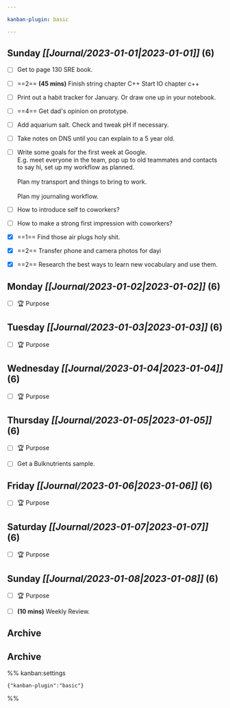 ```yaml
---

kanban-plugin: basic

---
```


## **Sunday** *[[Journal/2023-01-01|2023-01-01]]* (6)

- [ ] Get to page 130 SRE book.
- [ ] ==2== **(45 mins)** Finish string chapter C++ Start IO chapter c++
- [ ] Print out a habit tracker for January. Or draw one up in your notebook.
- [ ] ==4== Get dad's opinion on prototype.
- [ ] Add aquarium salt. Check and tweak pH if necessary.
- [ ] Take notes on DNS until you can explain to a 5 year old.
- [ ] Write some goals for the first week at Google.<br>E.g. meet everyone in the team, pop up to old teammates and contacts to say hi, set up my workflow as planned.<br><br>Plan my transport and things to bring to work.<br><br>Plan my journaling workflow.
- [ ] How to introduce self to coworkers?
- [ ] How to make a strong first impression with coworkers?
- [x] ==1== Find those air plugs holy shit.
- [x] ==2== Transfer phone and camera photos for dayi
- [x] ==2== Research the best ways to learn new vocabulary and use them.


## **Monday** *[[Journal/2023-01-02|2023-01-02]]* (6)

- [ ] 🏆 Purpose


## **Tuesday** *[[Journal/2023-01-03|2023-01-03]]* (6)

- [ ] 🏆 Purpose


## **Wednesday** *[[Journal/2023-01-04|2023-01-04]]* (6)

- [ ] 🏆 Purpose


## **Thursday** *[[Journal/2023-01-05|2023-01-05]]* (6)

- [ ] 🏆 Purpose
- [ ] Get a Bulknutrients sample.


## **Friday** *[[Journal/2023-01-06|2023-01-06]]* (6)

- [ ] 🏆 Purpose


## **Saturday** *[[Journal/2023-01-07|2023-01-07]]* (6)

- [ ] 🏆 Purpose


## **Sunday** *[[Journal/2023-01-08|2023-01-08]]* (6)

- [ ] 🏆 Purpose
- [ ] **(10 mins)** Weekly Review.


## Archive



## Archive





%% kanban:settings
```
{"kanban-plugin":"basic"}
```
%%